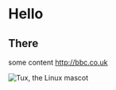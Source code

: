 

# Hello

## There


some content
http://bbc.co.uk

![Tux, the Linux mascot](/assets/images/tux.png)
